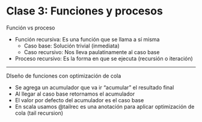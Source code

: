 # Clase 3: Funciones y procesos

Función vs proceso

- Función recursiva: Es una función que se llama a sí misma
    - Caso base: Solución trivial (inmediata)
    - Caso recursivo: Nos lleva paulatinamente al caso base
- Proceso recursivo: Es la forma en que se ejecuta (recursión o iteración)

---

DIseño de funciones con optimización de cola

- Se agrega un acumulador que va ir “acumular” el resultado final
- Al llegar al caso base retornamos el acumulador
- El valor por defecto del acumulador es el caso base
- En scala usamos @tailrec es una anotación para aplicar optimización de cola (tail recursion)